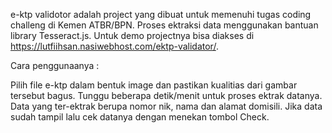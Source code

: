 e-ktp validotor adalah project yang dibuat untuk memenuhi tugas coding challeng di Kemen ATBR/BPN.
Proses ektraksi data menggunakan bantuan library Tesseract.js. 
Untuk demo projectnya bisa diakses di https://lutfiihsan.nasiwebhost.com/ektp-validator/.

Cara penggunaanya :

Pilih file e-ktp dalam bentuk image dan pastikan kualitias dari gambar tersebut bagus.
Tunggu beberapa detik/menit untuk proses ektrak datanya. Data yang ter-ektrak berupa nomor nik, nama dan alamat domisili.
Jika data sudah tampil lalu cek datanya dengan menekan tombol Check.